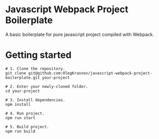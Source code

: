 # Javascript Webpack Project Boilerplate
A basic boilerplate for pure javascript project compiled with Webpack.

# Getting started

```
# 1. Clone the repository.
git clone git@github.com:OlegKrasnov/javascript-webpack-project-boilerplate.git your-project

# 2. Enter your newly-cloned folder.
cd your-project

# 3. Install dependencies.
npm install

# 4. Run project.
npm run start

# 5. Build project.
npm run build

```
